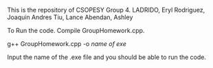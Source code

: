 This is the repository of CSOPESY Group 4.
LADRIDO, Eryl
Rodriguez, Joaquin Andres
Tiu, Lance
Abendan, Ashley

To Run the code. Compile GroupHomework.cpp.

g++ GroupHomework.cpp -o *name of exe*

Input the name of the .exe file and you should be able to run the code.
